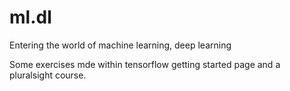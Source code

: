 # ml.dl
Entering the world of machine learning, deep learning

Some exercises mde within tensorflow getting started page and a pluralsight course.

